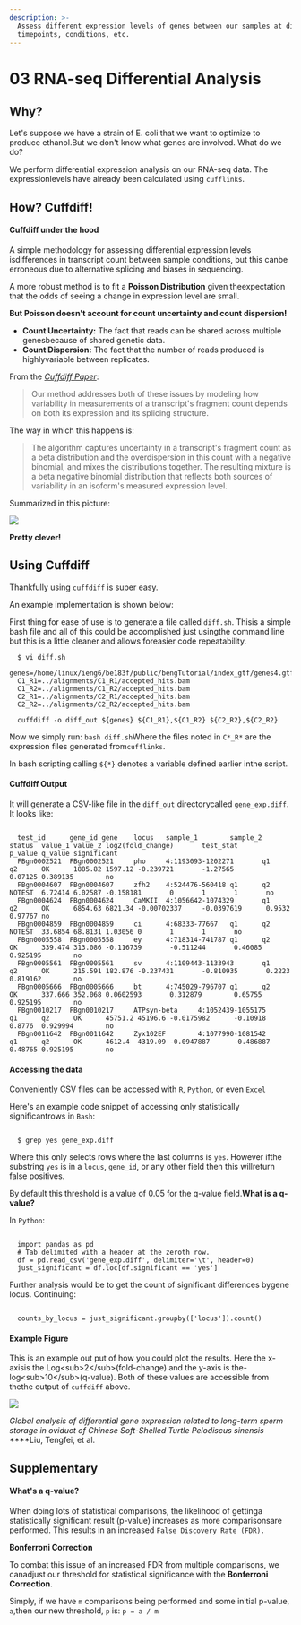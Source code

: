 ```yaml
---
description: >-
  Assess different expression levels of genes between our samples at different
  timepoints, conditions, etc.
---
```


# 03 RNA-seq Differential Analysis

## Why?

Let's suppose we have a strain of E. coli that we want to optimize to produce ethanol.But we don't know what genes are involved. What do we do?

We perform differential expression analysis on our RNA-seq data. The expressionlevels have already been calculated using `cufflinks`.



## How? Cuffdiff!

#### Cuffdiff under the hood

A simple methodology for assessing differential expression levels isdifferences in transcript count between sample conditions, but this canbe erroneous due to alternative splicing and biases in sequencing.

A more robust method is to fit a **Poisson Distribution** given theexpectation that the odds of seeing a change in expression level are small.

**But Poisson doesn't account for count uncertainty and count dispersion!**

* **Count Uncertainty:** The fact that reads can be shared across multiple genesbecause of shared genetic data.
* **Count Dispersion:** The fact that the number of reads produced is highlyvariable between replicates.

From the [_Cuffdiff Paper_](https://www.ncbi.nlm.nih.gov/pmc/articles/PMC3869392/pdf/nihms439296.pdf):

> Our method addresses both of these issues by modeling how variability in measurements of a transcript's fragment count depends on both its expression and its splicing structure.

The way in which this happens is:

> The algorithm captures uncertainty in a transcript's fragment count as a beta distribution and the overdispersion in this count with a negative binomial, and mixes the distributions together. The resulting mixture is a beta negative binomial distribution that reflects both sources of variability in an isoform's measured expression level.

Summarized in this picture:

![](https://www.ncbi.nlm.nih.gov/pmc/articles/PMC3869392/bin/nihms439296f2.jpg)

**Pretty clever!**

## Using Cuffdiff

Thankfully using `cuffdiff` is super easy.

An example implementation is shown below:

First thing for ease of use is to generate a file called `diff.sh`. Thisis a simple bash file and all of this could be accomplished just usingthe command line but this is a little cleaner and allows foreasier code repeatability.

```text
  $ vi diff.sh
  genes=/home/linux/ieng6/be183f/public/bengTutorial/index_gtf/genes4.gtf
  C1_R1=../alignments/C1_R1/accepted_hits.bam
  C1_R2=../alignments/C1_R2/accepted_hits.bam
  C2_R1=../alignments/C2_R1/accepted_hits.bam
  C2_R2=../alignments/C2_R2/accepted_hits.bam
  ​
  cuffdiff -o diff_out ${genes} ${C1_R1},${C1_R2} ${C2_R2},${C2_R2}
```

Now we simply run: `bash diff.sh`Where the files noted in `C*_R*` are the expression files generated from`cufflinks`.

In bash scripting calling `${*}` denotes a variable defined earlier inthe script.

#### Cuffdiff Output

It will generate a CSV-like file in the `diff_out` directorycalled `gene_exp.diff`. It looks like:

```text
  
  test_id      gene_id gene    locus   sample_1        sample_2        status  value_1 value_2 log2(fold_change)       test_stat       p_value q_value significant
  FBgn0002521  FBgn0002521     pho     4:1193093-1202271       q1      q2      OK      1885.82 1597.12 -0.239721       -1.27565        0.07125 0.389135        no
  FBgn0004607  FBgn0004607     zfh2    4:524476-560418 q1      q2      NOTEST  6.72414 6.02587 -0.158181       0       1       1       no
  FBgn0004624  FBgn0004624     CaMKII  4:1056642-1074329       q1      q2      OK      6854.63 6821.34 -0.00702337     -0.0397619      0.9532  0.97767 no
  FBgn0004859  FBgn0004859     ci      4:68333-77667   q1      q2      NOTEST  33.6854 68.8131 1.03056 0       1       1       no
  FBgn0005558  FBgn0005558     ey      4:718314-741787 q1      q2      OK      339.474 313.086 -0.116739       -0.511244       0.46085 0.925195        no
  FBgn0005561  FBgn0005561     sv      4:1109443-1133943       q1      q2      OK      215.591 182.876 -0.237431       -0.810935       0.2223  0.819162        no
  FBgn0005666  FBgn0005666     bt      4:745029-796707 q1      q2      OK      337.666 352.068 0.0602593       0.312879        0.65755 0.925195        no
  FBgn0010217  FBgn0010217     ATPsyn-beta     4:1052439-1055175       q1      q2      OK      45751.2 45196.6 -0.0175982      -0.10918        0.8776  0.929994        no
  FBgn0011642  FBgn0011642     Zyx102EF        4:1077990-1081542       q1      q2      OK      4612.4  4319.09 -0.0947887      -0.486887       0.48765 0.925195        no
```

#### Accessing the data

Conveniently CSV files can be accessed with `R`, `Python`, or even `Excel`

Here's an example code snippet of accessing only statistically significantrows in `Bash`:

```text
  
  $ grep yes gene_exp.diff
```

Where this only selects rows where the last columns is `yes`. However ifthe substring `yes` is in a `locus`, `gene_id`, or any other field then this willreturn false positives.

By default this threshold is a value of 0.05 for the q-value field.**What is a q-value?**

In `Python`:

```text
  
  import pandas as pd
  # Tab delimited with a header at the zeroth row.
  df = pd.read_csv('gene_exp.diff', delimiter='\t', header=0)
  just_significant = df.loc[df.significant == 'yes']
```

Further analysis would be to get the count of significant differences bygene locus. Continuing:

```text
  
  counts_by_locus = just_significant.groupby(['locus']).count()
```

#### Example Figure

This is an example out put of how you could plot the results. Here the x-axisis the Log&lt;sub&gt;2&lt;/sub&gt;\(fold-change\) and the y-axis is the-log&lt;sub&gt;10&lt;/sub&gt;\(q-value\). Both of these values are accessible from thethe output of `cuffdiff` above.

![](https://media.nature.com/lw926/nature-assets/srep/2016/160915/srep33296/images_hires/srep33296-f3.jpg)

_Global analysis of differential gene expression related to long-term sperm storage in oviduct of Chinese Soft-Shelled Turtle Pelodiscus sinensis_ ****Liu, Tengfei, et al.

## Supplementary

#### What's a q-value?

When doing lots of statistical comparisons, the likelihood of gettinga statistically significant result \(p-value\) increases as more comparisonsare performed. This results in an increased `False Discovery Rate (FDR).`

**Bonferroni Correction**

To combat this issue of an increased FDR from multiple comparisons, we canadjust our threshold for statistical significance with the **Bonferroni Correction**.

Simply, if we have `m` comparisons being performed and some initial p-value, `a`,then our new threshold, `p` is: `p = a / m`

